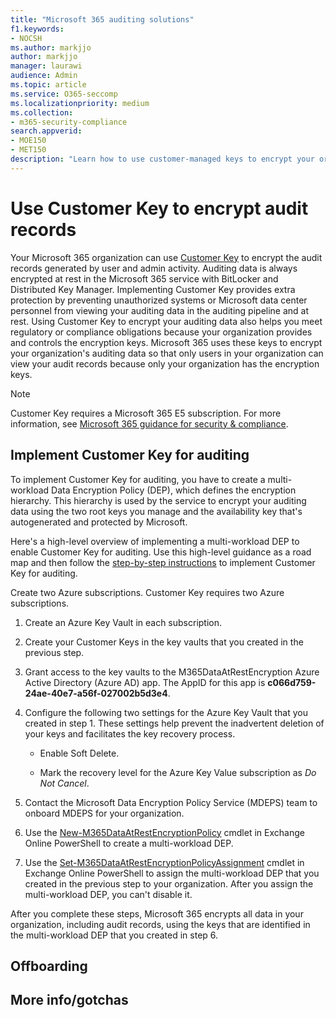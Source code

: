 ```yaml
---
title: "Microsoft 365 auditing solutions"
f1.keywords:
- NOCSH
ms.author: markjjo
author: markjjo
manager: laurawi
audience: Admin
ms.topic: article
ms.service: O365-seccomp
ms.localizationpriority: medium
ms.collection:
- m365-security-compliance
search.appverid:
- MOE150
- MET150
description: "Learn how to use customer-managed keys to encrypt your organization's audit records." 
---
```


# Use Customer Key to encrypt audit records

Your Microsoft 365 organization can use [Customer Key](customer-key-overview.md) to encrypt the audit records generated by user and admin activity. Auditing data is always encrypted at rest in the Microsoft 365 service with BitLocker and Distributed Key Manager. Implementing Customer Key provides extra protection by preventing unauthorized systems or Microsoft data center personnel from viewing your auditing data in the auditing pipeline and at rest. Using Customer Key to encrypt your auditing data also helps you meet regulatory or compliance obligations because your organization provides and controls the encryption keys. Microsoft 365 uses these keys to encrypt your organization's auditing data so that only users in your organization can view your audit records because only your organization has the encryption keys.

> [!NOTE]
> Customer Key requires a Microsoft 365 E5 subscription. For more information, see [Microsoft 365 guidance for security & compliance](/office365/servicedescriptions/microsoft-365-service-descriptions/microsoft-365-tenantlevel-services-licensing-guidance/microsoft-365-security-compliance-licensing-guidance#information-protection-customer-key-for-microsoft-365).

## Implement Customer Key for auditing

To implement Customer Key for auditing, you have to create a multi-workload Data Encryption Policy (DEP), which defines the encryption hierarchy. This hierarchy is used by the service to encrypt your auditing data using the two root keys you manage and the availability key that's autogenerated and protected by Microsoft.

Here's a high-level overview of implementing a multi-workload DEP to enable Customer Key for auditing. Use this high-level guidance as a road map and then follow the [step-by-step instructions](customer-key-set-up.md) to implement Customer Key for auditing.

Create two Azure subscriptions. Customer Key requires two Azure subscriptions.

1. Create an Azure Key Vault in each subscription.

2. Create your Customer Keys in the key vaults that you created in the previous step.

3. Grant access to the key vaults to the M365DataAtRestEncryption Azure Active Directory (Azure AD) app. The AppID for this app is **c066d759-24ae-40e7-a56f-027002b5d3e4**.

4. Configure the following two settings for the Azure Key Vault that you created in step 1. These settings help prevent the inadvertent deletion of your keys and facilitates the key recovery process.

   - Enable Soft Delete.

   - Mark the recovery level for the Azure Key Value subscription as *Do Not Cancel*.

5. Contact the Microsoft Data Encryption Policy Service (MDEPS) team to onboard MDEPS for your organization.

6. Use the [New-M365DataAtRestEncryptionPolicy](/powershell/module/exchange/new-m365dataatrestencryptionpolicy) cmdlet in Exchange Online PowerShell to create a multi-workload DEP.

7. Use the [Set-M365DataAtRestEncryptionPolicyAssignment](/powershell/module/exchange/set-m365dataatrestencryptionpolicyassignment) cmdlet in Exchange Online PowerShell to assign the multi-workload DEP that you created in the previous step to your organization. After you assign the multi-workload DEP, you can't disable it.

After you complete these steps, Microsoft 365 encrypts all data in your organization, including audit records, using the keys that are identified in the multi-workload DEP that you created in step 6.

## Offboarding

## More info/gotchas
